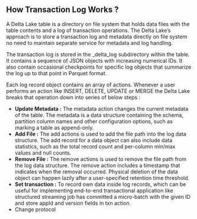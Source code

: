 
## How Transaction Log Works ?

A Delta Lake table is a directory on file system that holds data files with the table contents and a log of transaction operations. The Delta Lake’s approach is to store a transaction log and metadata directly on file system no need to maintain separate service for metadata and log handling.

The transaction log is stored in the _delta_log subdirectory within the table. It contains a sequence of JSON objects with increasing numerical IDs. It also contain occasional checkpoints for specific log objects that summarize the
log up to that point in Parquet format. 

Each log record object contains an array of actions. Whenever a user performs an action like INSERT, DELETE, UPDATE or MERGE the Delta Lake breaks that operation down into series of below steps :

 - **Update Metadata :** The metadata action changes the current metadata of the table. The metadata is a data structure containing the schema, partition column names and other configuration options, such as marking a table as append-only.
 - **Add File :** The add actions is used to add the file path into the log data structure. The add record for a data object can also include data statistics, such as the total record count and per-column min/max values and null counts.
 - **Remove File :** The remove actions is used to remove the file path from the log data structure. The remove action includes a timestamp that indicates when the removal occurred. Physical deletion of the data object can happen lazily after a user-specified retention time threshold.
 - **Set transaction :** To record own data inside log records, which can be useful for implementing end-to-end transactional application like structured streaming job has committed a micro-batch with the given ID and store appId and version fields in txn action.
 - Change protocol

<!--stackedit_data:
eyJoaXN0b3J5IjpbMzQ1NTkwNzg4LDEyMjgyNzk2NDIsMTc5MD
YzNTA1NSwxNDAxMzY4NzQzLC0xODcwNzM1OTkzLC0xNTY0MTU4
OTc4LDE5MTM0NDc3MzAsMTkwNjQyOTMwNiwtMjY0NDc2ODIwLD
I3MDg0MDY4NiwtMjA1Njc0MzI3OCwtMzIxODU3ODU5LC0xNTQ4
MTkxMDQ2LC02MDYyNjM5OSwyMTE1NDMyNzMwLDY4NTYxNTI5NS
wtNzk4NTQ0NzM4LDE1MDI0Mjc5NjMsMTUzMzg3MTI4OSw2MTk2
MTQ5MjNdfQ==
-->